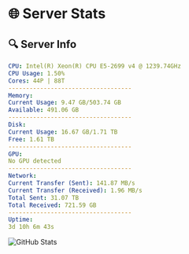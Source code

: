 # 🌐 Server Stats
## 🔍 Server Info
```yaml
CPU: Intel(R) Xeon(R) CPU E5-2699 v4 @ 1239.74GHz
CPU Usage: 1.50%
Cores: 44P | 88T
-----------------------------------
Memory:
Current Usage: 9.47 GB/503.74 GB
Available: 491.06 GB
-----------------------------------
Disk:
Current Usage: 16.67 GB/1.71 TB
Free: 1.61 TB
-----------------------------------
GPU:
No GPU detected
-----------------------------------
Network:
Current Transfer (Sent): 141.87 MB/s
Current Transfer (Received): 1.96 MB/s
Total Sent: 31.07 TB
Total Received: 721.59 GB
-----------------------------------
Uptime:
3d 10h 6m 43s
```
![GitHub Stats](https://img.shields.io/badge/Updated-2025-02-11_08:50:01-blue)